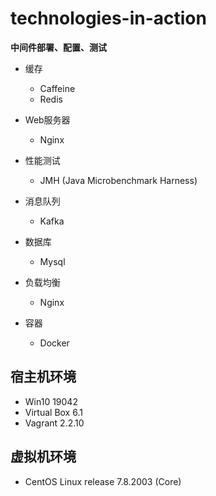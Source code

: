 # technologies-in-action
**中间件部署、配置、测试**

- 缓存
    - Caffeine
    - Redis
    
- Web服务器
    - Nginx
    
- 性能测试
    - JMH (Java Microbenchmark Harness)
    
- 消息队列
    - Kafka
    
- 数据库
    - Mysql

- 负载均衡
    - Nginx
            
- 容器
    - Docker
            
    
## 宿主机环境
- Win10 19042
- Virtual Box 6.1
- Vagrant 2.2.10

## 虚拟机环境
- CentOS Linux release 7.8.2003 (Core)